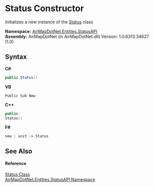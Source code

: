 # Status Constructor 
 

Initializes a new instance of the <a href="ff75423a-8d6c-9dca-21af-66fff78dbb5d">Status</a> class

**Namespace:**&nbsp;<a href="12320c3a-5c84-cb32-046c-dfe03d44c547">AirMapDotNet.Entities.StatusAPI</a><br />**Assembly:**&nbsp;AirMapDotNet (in AirMapDotNet.dll) Version: 1.0.6313.34627 (1.0)

## Syntax

**C#**<br />
``` C#
public Status()
```

**VB**<br />
``` VB
Public Sub New
```

**C++**<br />
``` C++
public:
Status()
```

**F#**<br />
``` F#
new : unit -> Status
```


## See Also


#### Reference
<a href="ff75423a-8d6c-9dca-21af-66fff78dbb5d">Status Class</a><br /><a href="12320c3a-5c84-cb32-046c-dfe03d44c547">AirMapDotNet.Entities.StatusAPI Namespace</a><br />